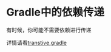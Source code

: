 # Gradle中的依赖传递

有时候，你可能不需要依赖进行传递

详情请看[transtive.gradle](https://github.com/benjaminwhx/gradle-example/blob/master/07-transtive/transtive.gradle)
